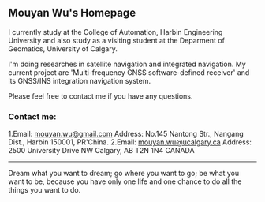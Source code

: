 ## Mouyan Wu's Homepage

I currently study at the College of Automation, Harbin Engineering University and also study as a visiting student at the Deparment of Geomatics, University of Calgary. 

I'm doing researches in satellite navigation and integrated navigation. My current project are 'Multi-frequency GNSS software-defined receiver' and its GNSS/INS integration navigation system.


Please feel free to contact me if you have any questions.
### Contact me: 
1.Email: mouyan.wu@gmail.com    Address: No.145 Nantong Str., Nangang Dist., Harbin 150001, PR'China.
2.Email: mouyan.wu@ucalgary.ca  Address: 2500 University Drive NW Calgary, AB T2N 1N4 CANADA


-------
Dream what you want to dream; go where you want to go; be what you want to be, because you have only one life and one chance to do all the things you want to do.
